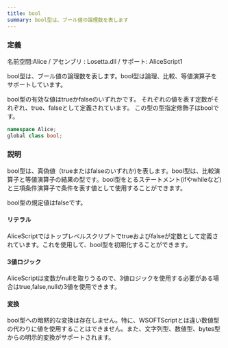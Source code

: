 ```yaml
---
title: bool
summary: bool型は、ブール値の論理数を表します
---
```

### 定義
名前空間:Alice / アセンブリ : Losetta.dll / サポート: AliceScript1

bool型は、ブール値の論理数を表します。bool型は論理、比較、等値演算子をサポートしています。

bool型の有効な値はtrueかfalseのいずれかです。 それぞれの値を表す定数がそれぞれ、true、falseとして定義されています。
この型の型指定修飾子はboolです。

```cs title="AliceScript"
namespace Alice;
global class bool;
```

### 説明
bool型は、真偽値（trueまたはfalseのいずれか)を表します。bool型は、比較演算子と等値演算子の結果の型です。bool型をとるステートメント(ifやwhileなど)と三項条件演算子で条件を表す値として使用することができます。

bool型の規定値はfalseです。

#### リテラル
AliceScriptではトップレベルスクリプトでtrueおよびfalseが定数として定義されています。これを使用して、bool型を初期化することができます。

#### 3値ロジック
AliceScriptは変数がnullを取りうるので、3値ロジックを使用する必要がある場合はtrue,false,nullの3値を使用できます。

#### 変換
bool型への暗黙的な変換は存在しません。特に、WSOFTScriptとは違い数値型の代わりに値を使用することはできません。また、文字列型、数値型、bytes型からの明示的変換がサポートされます。
